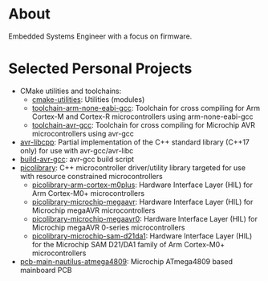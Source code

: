 # About
Embedded Systems Engineer with a focus on firmware.

# Selected Personal Projects
- CMake utilities and toolchains:
    - [cmake-utilities](https://github.com/apcountryman/cmake-utilities): Utilities
      (modules)
    - [toolchain-arm-none-eabi-gcc](https://github.com/apcountryman/toolchain-arm-none-eabi-gcc):
      Toolchain for cross compiling for Arm Cortex-M and Cortex-R microcontrollers using
      arm-none-eabi-gcc
    - [toolchain-avr-gcc](https://github.com/apcountryman/toolchain-avr-gcc): Toolchain
      for cross compiling for Microchip AVR microcontrollers using avr-gcc
- [avr-libcpp](https://github.com/apcountryman/avr-libcpp): Partial implementation of the
  C++ standard library (C++17 only) for use with avr-gcc/avr-libc
- [build-avr-gcc](https://github.com/apcountryman/build-avr-gcc): avr-gcc build script
- [picolibrary](https://github.com/apcountryman/picolibrary): C++ microcontroller
  driver/utility library targeted for use with resource constrained microcontrollers
    - [picolibrary-arm-cortex-m0plus](https://github.com/apcountryman/picolibrary-arm-cortex-m0plus):
      Hardware Interface Layer (HIL) for Arm Cortex-M0+ microcontrollers
    - [picolibrary-microchip-megaavr](https://github.com/apcountryman/picolibrary-microchip-megaavr):
      Hardware Interface Layer (HIL) for Microchip megaAVR microcontrollers
    - [picolibrary-microchip-megaavr0](https://github.com/apcountryman/picolibrary-microchip-megaavr0):
      Hardware Interface Layer (HIL) for Microchip megaAVR 0-series microcontrollers
    - [picolibrary-microchip-sam-d21da1](https://github.com/apcountryman/picolibrary-microchip-sam-d21da1):
      Hardware Interface Layer (HIL) for the Microchip SAM D21/DA1 family of Arm
      Cortex-M0+ microcontrollers
- [pcb-main-nautilus-atmega4809](https://github.com/apcountryman/pcb-main-nautilus-atmega4809):
  Microchip ATmega4809 based mainboard PCB
